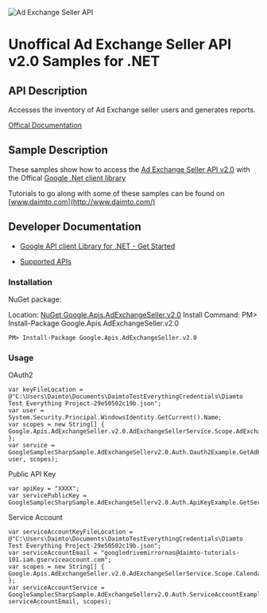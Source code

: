 ﻿![Ad Exchange Seller API](https://www.google.com/images/icons/product/doubleclick-32.gif)

# Unoffical Ad Exchange Seller API v2.0 Samples for .NET  

## API Description

Accesses the inventory of Ad Exchange seller users and generates reports.

[Offical Documentation](https://developers.google.com/ad-exchange/seller-rest/)

## Sample Description

These samples show how to access the [Ad Exchange Seller API v2.0](https://developers.google.com/ad-exchange/seller-rest/) with the Offical [Google .Net client library](https://github.com/google/google-api-dotnet-client)

Tutorials to go along with some of these samples can be found on [www.daimto.com](http://www.daimto.com/)

## Developer Documentation

* [Google API client Library for .NET - Get Started](https://developers.google.com/api-client-library/dotnet/get_started)

* [Supported APIs](https://developers.google.com/api-client-library/dotnet/apis/)

### Installation

NuGet package:

Location: [NuGet Google.Apis.AdExchangeSeller.v2.0](https://www.nuget.org/packages/Google.Apis.AdExchangeSeller.v2.0)
Install Command: PM>  Install-Package Google.Apis.AdExchangeSeller.v2.0

```
PM> Install-Package Google.Apis.AdExchangeSeller.v2.0
```

### Usage

OAuth2
```
var keyFileLocation = @"C:\Users\Daimto\Documents\DaimtoTestEverythingCredentials\Diamto Test Everything Project-29e50502c19b.json";
var user = System.Security.Principal.WindowsIdentity.GetCurrent().Name;
var scopes = new String[] { Google.Apis.AdExchangeSeller.v2.0.AdExchangeSellerService.Scope.AdExchangeSellerReadonly };
var service = GoogleSamplecSharpSample.AdExchangeSellerv2.0.Auth.Oauth2Example.GetAdExchangeSellerService(keyFileLocation, user, scopes);
```

Public API Key

```
var apiKey = "XXXX";
var servicePublicKey = GoogleSamplecSharpSample.AdExchangeSellerv2.0.Auth.ApiKeyExample.GetService(apiKey);
```

Service Account
```
var serviceAccountKeyFileLocation = @"C:\Users\Daimto\Documents\DaimtoTestEverythingCredentials\Diamto Test Everything Project-29e50502c19b.json";
var serviceAccountEmail = "googledrivemirrornas@daimto-tutorials-101.iam.gserviceaccount.com";
var scopes = new String[] { Google.Apis.AdExchangeSeller.v2.0.AdExchangeSellerService.Scope.Calendar };            
var serviceAccountService = GoogleSamplecSharpSample.AdExchangeSellerv2.0.Auth.ServiceAccountExample.AuthenticateServiceAccount(serviceAccountKeyFileLocation, serviceAccountEmail, scopes);
```
